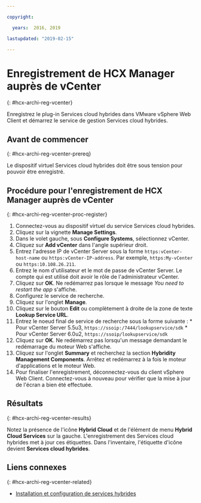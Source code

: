 ```yaml
---

copyright:

  years:  2016, 2019

lastupdated: "2019-02-15"

---
```

# Enregistrement de HCX Manager auprès de vCenter
{: #hcx-archi-reg-vcenter}

Enregistrez le plug-in Services cloud hybrides dans VMware vSphere Web Client et démarrez le service de gestion Services cloud hybrides.

## Avant de commencer
{: #hcx-archi-reg-vcenter-prereq}

Le dispositif virtuel Services cloud hybrides doit être sous tension pour pouvoir être enregistré.

## Procédure pour l'enregistrement de HCX Manager auprès de vCenter
{: #hcx-archi-reg-vcenter-proc-register}

1. Connectez-vous au dispositif virtuel du service Services cloud hybrides.
2. Cliquez sur la vignette **Manage Settings**.
  1. Dans le volet gauche, sous **Configure Systems**, sélectionnez vCenter.
  2. Cliquez sur **Add vCenter** dans l'angle supérieur droit.
  3. Entrez l'adresse IP de vCenter Server sous la forme `https:vCenter-host-name` ou `https:vCenter-IP-address`. Par exemple, `https:My-vCenter` ou `https:10.108.26.211`.
  4. Entrez le nom d'utilisateur et le mot de passe de vCenter Server. Le compte qui est utilisé doit avoir le rôle de l'administrateur vCenter.
  5. Cliquez sur **OK**. Ne redémarrez pas lorsque le message _You need to restart the app_ s'affiche.
3. Configurez le service de recherche.
  1. Cliquez sur l'onglet **Manage**.
  2. Cliquez sur le bouton **Edit** ou complètement à droite de la zone de texte **Lookup Service URL**.
  3. Entrez le noeud final de service de recherche sous la forme suivante :
    * Pour vCenter Server 5.5u3, `https://ssoip:/7444/lookupservice/sdk`
    * Pour vCenter Server 6.0u2, `https://ssoip/lookupservice/sdk`
  4. Cliquez sur **OK**. Ne redémarrez pas lorsqu'un message demandant le redémarrage du moteur Web s'affiche.
4. Cliquez sur l'onglet **Summary** et recherchez la section **Hybridity Management Components**. Arrêtez et redémarrez à la fois le moteur d'applications et le moteur Web.
5. Pour finaliser l'enregistrement, déconnectez-vous du client vSphere Web Client. Connectez-vous à nouveau pour vérifier que la mise à jour de l'écran a bien été effectuée.

## Résultats
{: #hcx-archi-reg-vcenter-results}

Notez la présence de l'icône **Hybrid Cloud** et de l'élément de menu **Hybrid Cloud Services** sur la gauche. L'enregistrement des Services cloud hybrides met à jour ces étiquettes. Dans l'inventaire, l'étiquette d'icône devient **Services cloud hybrides**.

## Liens connexes
{: #hcx-archi-reg-vcenter-related}

* [Installation et configuration de services hybrides](/docs/services/vmwaresolutions/archiref/hcx-archi?topic=vmware-solutions-hcx-archi-install-cfg-hybrid)
